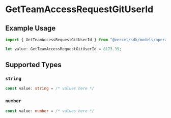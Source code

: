 # GetTeamAccessRequestGitUserId

## Example Usage

```typescript
import { GetTeamAccessRequestGitUserId } from "@vercel/sdk/models/operations/getteamaccessrequest.js";

let value: GetTeamAccessRequestGitUserId = 8173.39;
```

## Supported Types

### `string`

```typescript
const value: string = /* values here */
```

### `number`

```typescript
const value: number = /* values here */
```

